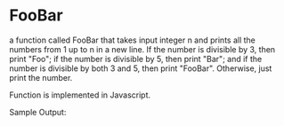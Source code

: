 # FooBar
a function called FooBar that takes input integer n and prints all the numbers from 1 up to n in a new line. If the number is divisible by 3, then print "Foo"; if the number is divisible by 5, then print "Bar"; and if the number is divisible by both 3 and 5, then print "FooBar". Otherwise, just print the number.

Function is implemented in Javascript.

Sample Output:

